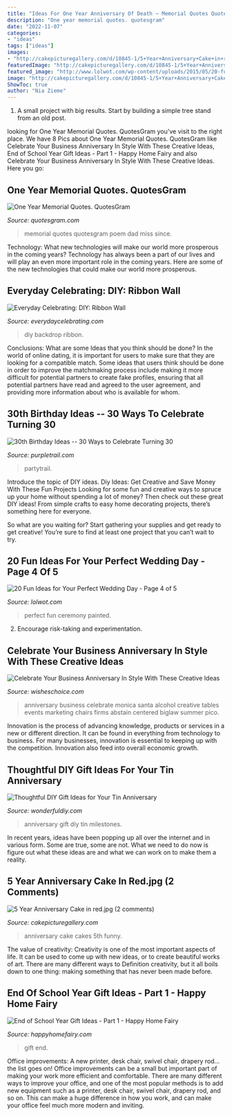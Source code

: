 ```yaml
---
title: "Ideas For One Year Anniversary Of Death ~ Memorial Quotes Quotesgram Poem Dad Miss Since"
description: "One year memorial quotes. quotesgram"
date: "2022-11-07"
categories:
- "ideas"
tags: ["ideas"]
images:
- "http://cakepicturegallery.com/d/10845-1/5+Year+Anniversary+Cake+in+red.jpg"
featuredImage: "http://cakepicturegallery.com/d/10845-1/5+Year+Anniversary+Cake+in+red.jpg"
featured_image: "http://www.lolwot.com/wp-content/uploads/2015/05/20-fun-ideas-for-your-perfect-wedding-day-13.jpg"
image: "http://cakepicturegallery.com/d/10845-1/5+Year+Anniversary+Cake+in+red.jpg"
ShowToc: true
author: "Nia Zieme"
---
```



1. A small project with big results. Start by building a simple tree stand from an old post.

	

		
looking for One Year Memorial Quotes. QuotesGram you've visit to the right place. We have 8 Pics about One Year Memorial Quotes. QuotesGram like Celebrate Your Business Anniversary In Style With These Creative Ideas, End of School Year Gift Ideas - Part 1 - Happy Home Fairy and also Celebrate Your Business Anniversary In Style With These Creative Ideas. Here you go:
		
    
## One Year Memorial Quotes. QuotesGram

<img loading=lazy src="https://cdn.quotesgram.com/small/62/6/897209583-71c4820e444ae4a35600ca5896219084.jpg" onerror="this.onerror=null;this.src='https://tse3.mm.bing.net/th?id=OIP.Ehr8MIH3UDTAnxju6ph8pQAAAA&amp;pid=15.1';" alt="One Year Memorial Quotes. QuotesGram">

_Source: quotesgram.com_

>memorial quotes quotesgram poem dad miss since. 

	

Technology: What new technologies will make our world more prosperous in the coming years?
Technology has always been a part of our lives and will play an even more important role in the coming years. Here are some of the new technologies that could make our world more prosperous.

    
## Everyday Celebrating: DIY: Ribbon Wall

<img loading=lazy src="https://chella.typepad.com/.a/6a00d8341c019753ef0148c6ea4b2a970c-600wi" onerror="this.onerror=null;this.src='https://tse2.mm.bing.net/th?id=OIP.G7o4KUGl0wujzPS0fR2v8wHaFh&amp;pid=15.1';" alt="Everyday Celebrating: DIY: Ribbon Wall">

_Source: everydaycelebrating.com_

>diy backdrop ribbon. 

	

Conclusions: What are some Ideas that you think should be done?
In the world of online dating, it is important for users to make sure that they are looking for a compatible match. Some ideas that users think should be done in order to improve the matchmaking process include making it more difficult for potential partners to create fake profiles, ensuring that all potential partners have read and agreed to the user agreement, and providing more information about who is available for whom.

    
## 30th Birthday Ideas -- 30 Ways To Celebrate Turning 30

<img loading=lazy src="https://partytrail.s3.amazonaws.com/partytrail/wp-content/uploads/2014/06/shutterstock_155492378.jpg" onerror="this.onerror=null;this.src='https://tse4.mm.bing.net/th?id=OIP.2GcPonafxhmvxUYoaX0kiwHaFs&amp;pid=15.1';" alt="30th Birthday Ideas -- 30 Ways to Celebrate Turning 30">

_Source: purpletrail.com_

>partytrail. 

	

Introduce the topic of DIY ideas.
Diy Ideas: Get Creative and Save Money With These Fun Projects
Looking for some fun and creative ways to spruce up your home without spending a lot of money? Then check out these great DIY ideas! From simple crafts to easy home decorating projects, there’s something here for everyone.

So what are you waiting for? Start gathering your supplies and get ready to get creative! You’re sure to find at least one project that you can’t wait to try.

    
## 20 Fun Ideas For Your Perfect Wedding Day - Page 4 Of 5

<img loading=lazy src="http://www.lolwot.com/wp-content/uploads/2015/05/20-fun-ideas-for-your-perfect-wedding-day-13.jpg" onerror="this.onerror=null;this.src='https://tse2.mm.bing.net/th?id=OIP.978FbRQjEIcQ0MH5yu_rZAHaFi&amp;pid=15.1';" alt="20 Fun Ideas for Your Perfect Wedding Day - Page 4 of 5">

_Source: lolwot.com_

>perfect fun ceremony painted. 

	

2. Encourage risk-taking and experimentation.

    
## Celebrate Your Business Anniversary In Style With These Creative Ideas

<img loading=lazy src="https://wisheschoice.com/wp-content/uploads/2018/11/business-anniversary.jpeg" onerror="this.onerror=null;this.src='https://tse2.mm.bing.net/th?id=OIP.YqXKuqS40ZFCgOWyF5DzDgHaE7&amp;pid=15.1';" alt="Celebrate Your Business Anniversary In Style With These Creative Ideas">

_Source: wisheschoice.com_

>anniversary business celebrate monica santa alcohol creative tables events marketing chairs firms abstain centered biglaw summer pico. 

	

Innovation is the process of advancing knowledge, products or services in a new or different direction. It can be found in everything from technology to business. For many businesses, innovation is essential to keeping up with the competition. Innovation also feed into overall economic growth.

    
## Thoughtful DIY Gift Ideas For Your Tin Anniversary

<img loading=lazy src="https://cdn.wonderfuldiy.com/wp-content/uploads/2016/03/Penny-milestones.jpg" onerror="this.onerror=null;this.src='https://tse4.mm.bing.net/th?id=OIP.qt32eKlfXI6XF4AHgc9kSAHaJ6&amp;pid=15.1';" alt="Thoughtful DIY Gift Ideas for Your Tin Anniversary">

_Source: wonderfuldiy.com_

>anniversary gift diy tin milestones. 

	

In recent years, ideas have been popping up all over the internet and in various form. Some are true, some are not. What we need to do now is figure out what these ideas are and what we can work on to make them a reality.

    
## 5 Year Anniversary Cake In Red.jpg (2 Comments)

<img loading=lazy src="http://cakepicturegallery.com/d/10845-1/5+Year+Anniversary+Cake+in+red.jpg" onerror="this.onerror=null;this.src='https://tse2.mm.bing.net/th?id=OIP.ttFN6we-3VRHZ70xLcOnqwHaF8&amp;pid=15.1';" alt="5 Year Anniversary Cake in red.jpg (2 comments)">

_Source: cakepicturegallery.com_

>anniversary cake cakes 5th funny. 

	

The value of creativity:
Creativity is one of the most important aspects of life. It can be used to come up with new ideas, or to create beautiful works of art. There are many different ways to Definition creativity, but it all boils down to one thing: making something that has never been made before.

    
## End Of School Year Gift Ideas - Part 1 - Happy Home Fairy

<img loading=lazy src="https://happyhomefairy.com/wp-content/uploads/2012/05/fave-things1.jpg" onerror="this.onerror=null;this.src='https://tse1.mm.bing.net/th?id=OIP.22hQ1zehTNHWYYsrzBU34AHaLL&amp;pid=15.1';" alt="End of School Year Gift Ideas - Part 1 - Happy Home Fairy">

_Source: happyhomefairy.com_

>gift end. 

	

Office improvements: A new printer, desk chair, swivel chair, drapery rod... the list goes on!
Office improvements can be a small but important part of making your work more efficient and comfortable. There are many different ways to improve your office, and one of the most popular methods is to add new equipment such as a printer, desk chair, swivel chair, drapery rod, and so on. This can make a huge difference in how you work, and can make your office feel much more modern and inviting.

